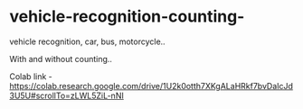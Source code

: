 # vehicle-recognition-counting-

vehicle recognition, car, bus, motorcycle..

With and without counting.. 

Colab link - https://colab.research.google.com/drive/1U2k0otth7XKgALaHRkf7bvDaIcJd3U5U#scrollTo=zLWL5ZiL-nNI
